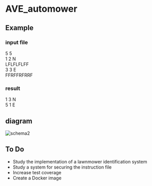 # AVE_automower

## Example
### input file  
5 5  
1 2 N  
 LFLFLFLFF  
 3 3 E  
 FFRFFRFRRF  

### result
1 3 N  
5 1 E  

## diagram

![schema2](https://user-images.githubusercontent.com/130087033/230489984-328a42c1-e749-402b-9601-6ad1d6250b86.JPG)


## To Do
- Study the implementation of a lawnmower identification system
- Study a system for securing the instruction file
- Increase test coverage
- Create a Docker image
